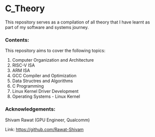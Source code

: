# C_Theory
This repository serves as a compilation of all theory that I have learnt as part of my software and systems journey.

### Contents:

This repository aims to cover the following topics: </br>
1. Computer Organization and Architecture
2. RISC-V ISA
3. ARM ISA
4. GCC Compiler and Optimization
5. Data Structres and Algorithms
6. C Programming
7. Linux Kernel Driver Development
8. Operating Systems - Linux Kernel

### 

### Acknowledgements:

Shivam Rawat (GPU Engineer, Qualcomm) 

Link: https://github.com/Rawat-Shivam

